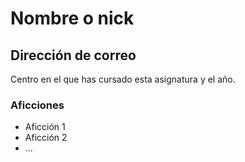# Nombre o nick

## Dirección de correo

Centro en el que has cursado esta asignatura y el año.

### Aficciones

- Aficción 1
- Aficción 2
- ...

